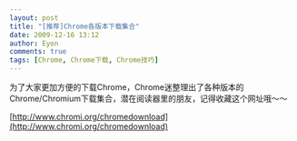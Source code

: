 ```yaml
---
layout: post
title: "[推荐]Chrome各版本下载集合"
date: 2009-12-16 13:12
author: Eyon
comments: true
tags: [Chrome, Chrome下载, Chrome技巧]
---
```

为了大家更加方便的下载Chrome，Chrome迷整理出了各种版本的Chrome/Chromium下载集合，潜在阅读器里的朋友，记得收藏这个网址哦～～

[http://www.chromi.org/chromedownload](http://www.chromi.org/chromedownload)
